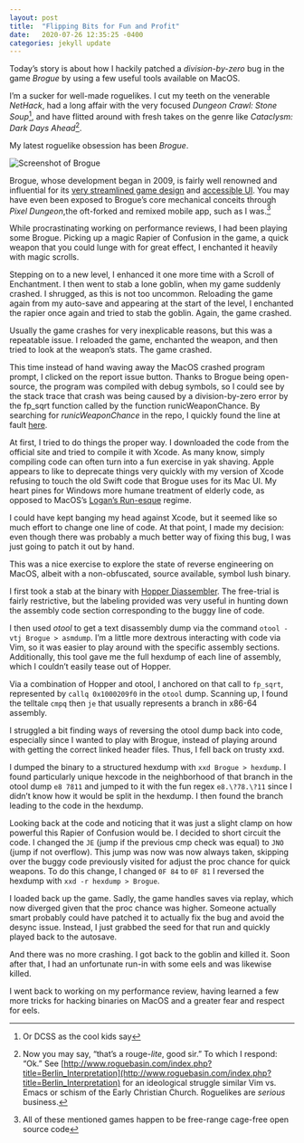 ```yaml
---
layout: post
title:  "Flipping Bits for Fun and Profit"
date:   2020-07-26 12:35:25 -0400
categories: jekyll update
---
```


Today’s story is about how I hackily patched a _division-by-zero_ bug in the game _Brogue_ by using a few useful tools available on MacOS. 

I’m a sucker for well-made roguelikes. I cut my teeth on the venerable _NetHack_, had a long affair with the very 
focused _Dungeon Crawl: Stone Soup_[^1], and have flitted around with fresh takes on the genre like _Cataclysm: Dark Days Ahead_[^2].

My latest roguelike obsession has been _Brogue_.

![Screenshot of Brogue](https://user-images.githubusercontent.com/10816808/88485793-4d4c7600-cf3e-11ea-8c56-3599c806763a.png)

Brogue, whose development began in 2009, is fairly well renowned and influential for its 
[very streamlined game design](https://www.tigsource.com/2012/01/15/brogue/) and 
[accessible UI](https://www.rockpapershotgun.com/2015/01/23/have-you-played-brogue/). 
You may have even been exposed to Brogue’s core mechanical conceits through _Pixel Dungeon_,the oft-forked and remixed mobile app, such as I was.[^3]

While procrastinating working on performance reviews, I had been playing some Brogue. 
Picking up a magic Rapier of Confusion in the game, a quick weapon that you could lunge with for great effect, I enchanted it heavily with magic scrolls. 

Stepping on to a new level, I enhanced it one more time with a Scroll of Enchantment. 
I then went to stab a lone goblin, when my game suddenly crashed. I shrugged, as this is not too uncommon. 
Reloading the game again from my auto-save and appearing at the start of the level, I enchanted the rapier once again and tried to stab the goblin. 
Again, the game crashed.

Usually the game crashes for very inexplicable reasons, but this was a repeatable issue. 
I reloaded the game, enchanted the weapon, and then tried to look at the weapon’s stats. 
The game crashed.

This time instead of hand waving away the MacOS crashed program prompt, I clicked on the report issue button. 
Thanks to Brogue being open-source, the program was compiled with debug symbols, 
so I could see by the stack trace that crash was being caused by a 
division-by-zero error by the fp_sqrt function called by the function runicWeaponChance. 
By searching for _runicWeaponChance_ in the repo, 
I quickly found the line at fault [here](https://github.com/tsadok/brogue/blob/master/src/brogue/PowerTables.c#L418).

At first, I tried to do things the proper way. 
I downloaded the code from the official site and tried to compile it with Xcode. 
As many know, simply compiling code can often turn into a fun exercise in yak shaving. 
Apple appears to like to deprecate things very quickly with my version of Xcode 
refusing to touch the old Swift code that Brogue uses for its Mac UI. My heart pines 
for Windows more humane treatment of elderly code, as 
opposed to MacOS’s [Logan’s Run-esque](https://en.wikipedia.org/wiki/Logan%27s_Run_(film)) regime.  

I could have kept banging my head against Xcode, but it seemed like so much effort to change one 
line of code. At that point, I made my decision: even though there was probably a much better way 
of fixing this bug, I was just going to patch it out by hand. 

This was a nice exercise to explore the state of reverse engineering on MacOS, albeit with a non-obfuscated, source available, symbol lush binary. 

I first took a stab at the binary with [Hopper Diassembler](https://www.hopperapp.com/). 
The free-trial is fairly restrictive, but the labeling provided was very useful in 
hunting down the assembly code section corresponding to the buggy line of code.

I then used _otool_ to get a text disassembly dump via the command `otool -vtj Brogue > asmdump`. 
I’m a little more dextrous interacting with code via Vim, so it was easier to play around with the 
specific assembly sections. Additionally, this tool gave me the full hexdump of each line of assembly, 
which I couldn’t easily tease out of Hopper.

Via a combination of Hopper and otool, I anchored on that call to `fp_sqrt`, represented by `callq 0x1000209f0` 
in the `otool` dump. Scanning up, I found the telltale `cmpq` then `je` that usually represents a branch in x86-64 assembly. 

I struggled a bit finding ways of reversing the otool dump back into code, especially since I wanted to play 
with Brogue, instead of playing around with getting the correct linked header files. Thus, I fell back on trusty xxd. 

I dumped the binary to a structured hexdump with `xxd Brogue > hexdump`. I found particularly unique hexcode 
in the neighborhood of that branch in the otool dump `e8 7811` and jumped to it with the fun regex `e8.\?78.\?11` 
since I didn’t know how it would be split in the hexdump. I then found the branch leading to the code in the hexdump.

Looking back at the code and noticing that it was just a slight clamp on how powerful this Rapier of Confusion would be. 
I decided to short circuit the code. I changed the `JE` (jump if the previous cmp check was equal) to `JNO` (jump if not overflow). 
This jump was now was now always taken, skipping over the buggy code previously visited for adjust the proc chance for quick weapons. 
To do this change, I changed `0F 84` to `0F 81` I reversed the hexdump with `xxd -r hexdump > Brogue`.

I loaded back up the game. Sadly, the game handles saves via replay, which now diverged given that the proc chance was higher. 
Someone actually smart probably could have patched it to actually fix the bug and avoid the desync issue. 
Instead, I just grabbed the seed for that run and quickly played back to the autosave.

And there was no more crashing. I got back to the goblin and killed it. 
Soon after that, I had an unfortunate run-in with some eels and was likewise killed.

I went back to working on my performance review, having learned a few more tricks for 
hacking binaries on MacOS and a greater fear and respect for eels.  

[^1]: Or DCSS as the cool kids say

[^2]: Now you may say, “that’s a rouge-_lite_, good sir.” To which I respond: “Ok.” See  [http://www.roguebasin.com/index.php?title=Berlin_Interpretation](http://www.roguebasin.com/index.php?title=Berlin_Interpretation) for an ideological struggle similar Vim vs. Emacs or schism of the Early Christian Church. Roguelikes are _serious_ business. 

[^3]: All of these mentioned games happen to be free-range cage-free open source code
